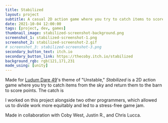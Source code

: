 ```yaml
---
title: Stabilized
layout: project
subtitle: A casual 2D action game where you try to catch items to score points while controlling an unstable rocking horse.
date: 2021-10-04 12:00:00
tags: [project, dev, games]
thumbnail_image: stabilized-screenshot-background.png
screenshot_1: stabilized-screenshot-1.png
screenshot_2: stabilized-screenshot-2.gif
# screenshot_3: stabilized-screenshot-3.png
secondary_button_text: itch.io
secondary_button_link: https://thecoby.itch.io/stabilized
background_rgb: rgb(121,171,231
made_using: [unity]
---
```

Made for [Ludum Dare 49](https://ldjam.com/events/ludum-dare/49/stabilized)'s theme of "Unstable," _Stabilized_ is a 2D action game where you try to catch items from the sky and return them to the barn to score points. The catch is

I worked on this project alongside two other programmers, which allowed us to divide work more equitably and led to a stress-free game jam.

Made in collaboration with Coby West, Justin R., and Chris Lucca.